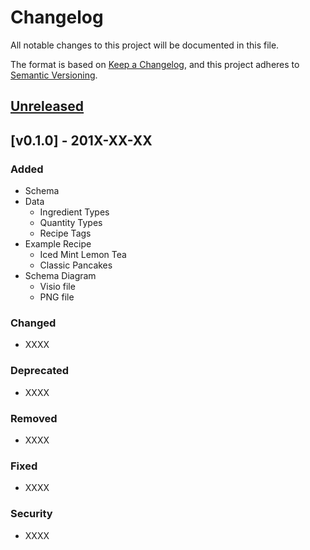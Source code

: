 # Changelog

All notable changes to this project will be documented in this file.

The format is based on [Keep a Changelog](https://keepachangelog.com/en/1.0.0/), and this project adheres to [Semantic Versioning](https://semver.org/spec/v2.0.0.html).

## [Unreleased]

## [v0.1.0] - 201X-XX-XX

### Added

- Schema
- Data
  - Ingredient Types
  - Quantity Types
  - Recipe Tags
- Example Recipe
  - Iced Mint Lemon Tea
  - Classic Pancakes
- Schema Diagram
  - Visio file
  - PNG file

### Changed

- XXXX

### Deprecated

- XXXX

### Removed

- XXXX

### Fixed

- XXXX

### Security

- XXXX

[Unreleased]: https://github.com/olivierlacan/keep-a-changelog/compare/v1.0.0...HEAD
[v0.0.1]: https://github.com/olivierlacan/keep-a-changelog/releases/tag/v0.0.1
